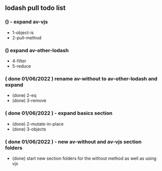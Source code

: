 ## lodash pull todo list

### () - expand av-vjs
* 1-object-is
* 2-pull-method

### () expand av-other-lodash
* 4-filter
* 5-reduce

### ( done 01/06/2022 ) rename av-without to av-other-lodash and expand
* (done) 2-eq
* (done) 3-remove

### ( done 01/06/2022 ) - expand basics section
* (done) 2-mutate-in-place
* (done) 3-objects

### ( done 01/06/2022 ) - new av-without and av-vjs section folders
* (done) start new section folders for the without method as well as using vjs